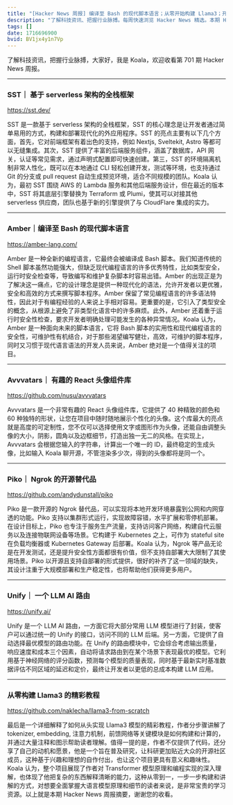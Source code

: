 ```yaml
---
title: "[Hacker News 周报] 编译至 Bash 的现代脚本语言；从零开始构建 Llama3；开源内网穿透工具"
description: "了解科技资讯、把握行业脉搏。每周快速浏览 Hacker News 精选。本期 Hacker Newsletter 地址：https://mailchi.mp/hackernewsletter/701"
tags: []
date: 1716696900
bvid: BV1jx4y1n7Vp
---
```

了解科技资讯，把握行业脉搏，大家好，我是 Koala，欢迎收看第 701 期 Hacker News 周报。

---

### SST｜ 基于 serverless 架构的全栈框架
https://sst.dev/

SST 是一款基于 serverless 架构的全栈框架，SST 的核心理念是让开发者通过简单易用的方式，构建和部署现代化的外应用程序。SST 的亮点主要有以下几个方面，首先，它对前端框架有着出色的支持，例如 Nextjs, Sveltekit, Astro 等都可以无缝集成。其次，SST 提供了丰富的后端服务组件，涵盖了数据库，API 网关，认证等常见需求，通过声明式配置即可快速创建。第三，SST 的环境隔离机制非常人性化，既可以在本地通过 CLI 轻松创建开发，测试等环境，也支持通过 Git 的分支或 pull request 自动生成预览环境，适合不同规模的团队。Koala 认为，最初 SST 围绕 AWS 的 Lambda 服务和其他后端服务设计，但在最近的版本中，SST 将其底层引擎替换为 Terraform 或 Plumi，使其可以对接其他 serverless 供应商，团队也基于新的引擎提供了与 CloudFlare 集成的实力。

---

### Amber｜编译至 Bash 的现代脚本语言
https://amber-lang.com/

Amber 是一种全新的编程语言，它最终会被编译成 Bash 脚本。我们知道传统的 Shell 脚本虽然功能强大，但缺乏现代编程语言的许多优秀特性，比如类型安全，运行时安全检查等，导致编写和维护复杂脚本时容易出错。Amber 的出现正是为了解决这一痛点，它的设计理念是提供一种现代化的语法，允许开发者以更优雅，安全和高效的方式来撰写脚本程序。Amber 保留了常见编程语言的许多语法特性，因此对于有编程经验的人来说上手相对容易。更重要的是，它引入了类型安全的概念，从根源上避免了非类型化语言中的许多麻烦。此外，Amber 还着重于运行时安全性检查，要求开发者明确处理可能发生的各种异常情况。Koala 认为，Amber 是一种面向未来的脚本语言，它将 Bash 脚本的实用性和现代编程语言的安全性，可维护性有机结合，对于那些渴望编写健壮，高效，可维护的脚本程序，同时又习惯于现代语言语法的开发人员来说，Amber 绝对是一个值得关注的项目。

---

### Avvvatars｜ 有趣的 React 头像组件库
https://github.com/nusu/avvvatars

Avvvatars 是一个非常有趣的 React 头像组件库，它提供了 40 种精致的颜色和 60 种独特的形状，让您在项目中随时随地展示个性化的头像。这个库最大的亮点就是高度的可定制性，您不仅可以选择使用文字或图形作为头像，还能自由调整头像的大小，阴影，圆角以及边框细节，打造出独一无二的风格。在实现上，Avvvatars 会根据您输入的字符串，计算出一个唯一的 ID，最终稳定的生成头像，比如输入 Koala 聊开源，不管渲染多少次，得到的头像都将是同一个。

---

### Piko｜ Ngrok 的开源替代品
https://github.com/andydunstall/piko

Piko 是一款开源的 Ngrok 替代品，可以实现将本地开发环境暴露到公网和内网穿透的功能。Piko 支持以集群形式运行，实现故障容错，水平扩展和零停机部署。在设计目标上，Piko 也专注于服务生产流量，支持访问客户网络，构建自代云服务以及连接物联网设备等场景。它构建于 Kubernetes 之上，可作为 stateful site 在负载均衡器或 Kubernetes Gateway 后部署。Koala 认为，Ngrok 等产品无论是在开发测试，还是提升安全性方面都很有价值，但不支持自部署大大限制了其使用场景。Piko 以开源且支持自部署的形式提供，很好的补齐了这一领域的缺失，其设计注重于大规模部署和生产稳定性，也将帮助他们获得更多用户。

---

### Unify｜ 一个 LLM AI 路由
https://unify.ai/

Unify 是一个 LLM AI 路由，一方面它将大部分常用 LLM 模型进行了封装，使客户可以通过统一的 Unify 的接口，访问不同的 LLM 后端。另一方面，它提供了自动选择最优模型的路由功能。在 Unify 的路由模块中，它会综合考虑输出质量，响应速度和成本三个因素，自动将请求路由到在某个场景下表现最优的模型。它利用基于神经网络的评分函数，预测每个模型的质量表现，同时基于最新实时基准数据评估不同区域的延迟和定价，最终让开发者以更低的总成本构建 LLM 应用。

---

### 从零构建 Llama3 的精彩教程
https://github.com/naklecha/llama3-from-scratch

最后是一个详细解释了如何从头实现 Llama3 模型的精彩教程，作者分步骤讲解了 tokenizer, embedding, 注意力机制，前馈网络等关键模块是如何构建和计算的，并通过大量注释和图示帮助读者理解。值得一提的是，作者不仅提供了代码，还分享了自己的动机和愿景，他是一个旨在普及研究，让科研更加贴近大众的开源社区成员，这种基于兴趣和理想的自作付出，也让这个项目更具有意义和趣味性。Koala 认为，整个项目展现了作者对 Transformer 模型原理和编程实现的深入理解，也体现了他把复杂的东西解释清晰的能力，这种从零到一，一步一步构建和讲解的方式，对想要全面掌握大语言模型原理和细节的读者来说，是非常宝贵的学习资源。以上就是本期 Hacker News 周报摘要，谢谢您的收看。

